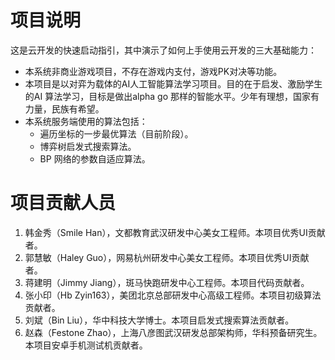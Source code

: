 # 项目说明

这是云开发的快速启动指引，其中演示了如何上手使用云开发的三大基础能力：

- 本系统非商业游戏项目，不存在游戏内支付，游戏PK对决等功能。
- 本项目是以对弈为载体的AI人工智能算法学习项目。目的在于启发、激励学生的AI 算法学习，目标是做出alpha go 那样的智能水平。少年有理想，国家有力量，民族有希望。
- 本系统服务端使用的算法包括：
	- 遍历坐标的一步最优算法（目前阶段）。
	- 博弈树启发式搜索算法。
	- BP 网络的参数自适应算法。

# 项目贡献人员
 1. 韩金秀（Smile Han），文都教育武汉研发中心美女工程师。本项目优秀UI贡献者。
 2. 郭慧敏（Haley Guo），网易杭州研发中心美女工程师。本项目优秀UI贡献者。
 3. 蒋建明（Jimmy Jiang），斑马快跑研发中心工程师。本项目代码贡献者。
 4. 张小印（Hb Zyin163），美团北京总部研发中心高级工程师。本项目初级算法贡献者。
 5. 刘斌（Bin Liu），华中科技大学博士。本项目启发式搜索算法贡献者。
 6. 赵森（Festone Zhao），上海八彦图武汉研发总部架构师，华科预备研究生。本项目安卓手机测试机贡献者。